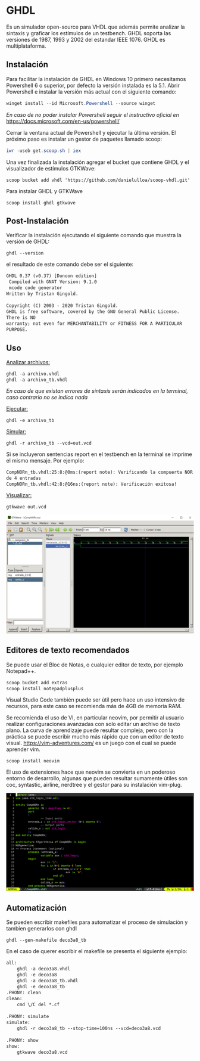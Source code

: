 # GHDL

Es un simulador open-source para VHDL que además permite analizar la sintaxis y graficar los estímulos de un testbench. GHDL soporta las versiones de 1987, 1993 y 2002 del estandar IEEE 1076. GHDL es multiplataforma.

## Instalación

Para facilitar la instalación de GHDL en Windows 10 primero necesitamos Powershell 6 o superior, por defecto la versión instalada es la 5.1. Abrir Powershell e instalar la versión más actual con el siguiente comando:

```powershell
winget install --id Microsoft.Powershell --source winget
```

*En caso de no poder instalar Powershell seguir el instructivo oficial en* https://docs.microsoft.com/en-us/powershell/

Cerrar la ventana actual de Powershell y ejecutar la última versión. El próximo paso es instalar un gestor de paquetes llamado scoop:

```powershell
iwr -useb get.scoop.sh | iex
```

Una vez finalizada la instalación agregar el bucket que contiene GHDL y el visualizador de estímulos GTKWave:

```
scoop bucket add vhdl 'https://github.com/danielulloa/scoop-vhdl.git'
```

Para instalar GHDL y GTKWave

```
scoop install ghdl gtkwave
```

## Post-Instalación

Verificar la instalación ejecutando el siguiente comando que muestra la versión de GHDL:

```
ghdl --version
```

el resultado de este comando debe ser el siguiente:

```
GHDL 0.37 (v0.37) [Dunoon edition]
 Compiled with GNAT Version: 9.1.0
 mcode code generator
Written by Tristan Gingold.

Copyright (C) 2003 - 2020 Tristan Gingold.
GHDL is free software, covered by the GNU General Public License.  There is NO
warranty; not even for MERCHANTABILITY or FITNESS FOR A PARTICULAR PURPOSE.
```



## Uso

<u>Analizar archivos:</u>

```
ghdl -a archivo.vhdl
ghdl -a archivo_tb.vhdl
```

*En caso de que existan errores de sintaxis serán indicados en la terminal, caso contrario no se indica nada*

<u>Ejecutar:</u>

```
ghdl -e archivo_tb
```

<u>Simular:</u>

```
ghdl -r archivo_tb --vcd=out.vcd
```

Si se incluyeron sentencias report en el testbench en la terminal se imprime el mismo mensaje. Por ejemplo:

```
CompNORn_tb.vhdl:25:8:@0ms:(report note): Verificando la compuerta NOR de 4 entradas
CompNORn_tb.vhdl:42:8:@16ns:(report note): Verificación exitosa!
```

<u>Visualizar:</u>

```
gtkwave out.vcd
```

![image-20220301220339827](images/image-20220301220339827.png)

## Editores de texto recomendados

Se puede usar el Bloc de Notas, o cualquier editor de texto, por ejemplo Notepad++.

```
scoop bucket add extras
scoop install notepadplusplus
```

Visual Studio Code también puede ser útil pero hace un uso intensivo de recursos, para este caso se recomienda más de 4GB de memoria RAM.

Se recomienda el uso de VI, en particular neovim, por permitir al usuario realizar configuraciones avanzadas con solo editar un archivo de texto plano. La curva de aprendizaje puede resultar compleja, pero con la práctica se puede escribir mucho más rápido que con un editor de texto visual. https://vim-adventures.com/ es un juego con el cual se puede aprender vim.

```
scoop install neovim
```

El uso de extensiones hace que neovim se convierta en un poderoso entorno de desarrollo, algunas que pueden resultar sumamente útiles son coc, syntastic, airline, nerdtree y el gestor para su instalación vim-plug.

![image-20220301235907725](images/image-20220301235907725.png)

## Automatización

Se pueden escribir makefiles para automatizar el proceso de simulación y tambien generarlos con ghdl

```
ghdl --gen-makefile deco3a8_tb
```

En el caso de querer escribir el makefile se presenta el siguiente ejemplo:

```
all:
	ghdl -a deco3a8.vhdl
	ghdl -e deco3a8
	ghdl -a deco3a8_tb.vhdl
	ghdl -e deco3a8_tb
.PHONY: clean
clean:
	cmd \/C del *.cf

.PHONY: simulate
simulate:
	ghdl -r deco3a8_tb --stop-time=100ns --vcd=deco3a8.vcd

.PHONY: show
show:
	gtkwave deco3a8.vcd
```
